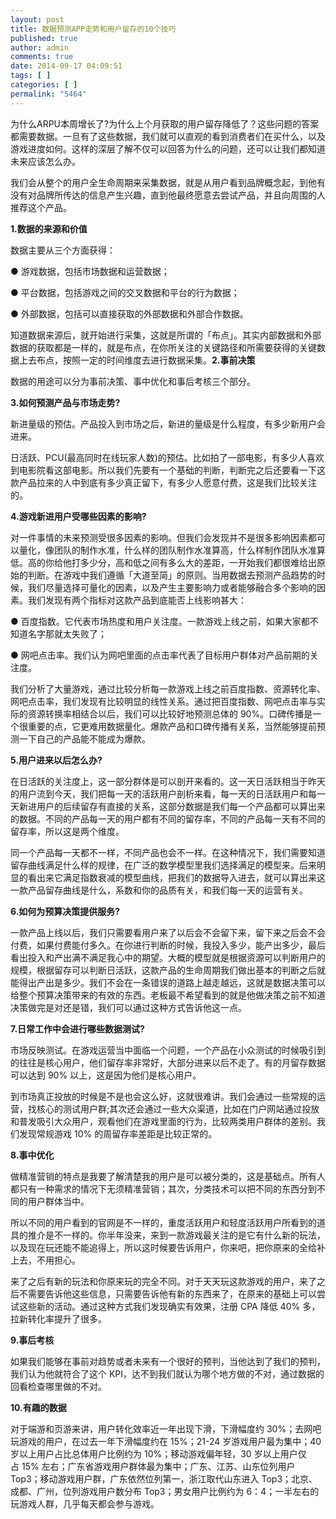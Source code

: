 ```yaml
---
layout: post
title: 数据预测APP走势和用户留存的10个技巧
published: true
author: admin
comments: true
date: 2014-09-17 04:09:51
tags: [ ]
categories: [ ]
permalink: "5464"
---
```

为什么ARPU本周增长了?为什么上个月获取的用户留存降低了？这些问题的答案都需要数据。一旦有了这些数据，我们就可以直观的看到消费者们在买什么，以及游戏进度如何。这样的深层了解不仅可以回答为什么的问题，还可以让我们都知道未来应该怎么办。

我们会从整个的用户全生命周期来采集数据，就是从用户看到品牌概念起，到他有没有对品牌所传达的信息产生兴趣，直到他最终愿意去尝试产品，并且向周围的人推荐这个产品。

**1.数据的来源和价值**

数据主要从三个方面获得：

● 游戏数据，包括市场数据和运营数据；
  
● 平台数据，包括游戏之间的交叉数据和平台的行为数据；
  
● 外部数据，包括可以直接获取的外部数据和外部合作数据。

知道数据来源后，就开始进行采集，这就是所谓的「布点」。其实内部数据和外部数据的获取都是一样的，就是布点，在你所关注的关键路径和所需要获得的关键数据上去布点，按照一定的时间维度去进行数据采集。**2.事前决策**

数据的用途可以分为事前决策、事中优化和事后考核三个部分。

**3.如何预测产品与市场走势?**

新进量级的预估。产品投入到市场之后，新进的量级是什么程度，有多少新用户会进来。

日活跃、PCU(最高同时在线玩家人数)的预估。比如拍了一部电影，有多少人喜欢到电影院看这部电影。所以我们先要有一个基础的判断，判断完之后还要看一下这款产品拉来的人中到底有多少真正留下，有多少人愿意付费，这是我们比较关注的。

**4.游戏新进用户受哪些因素的影响?**

对一件事情的未来预测受很多因素的影响。但我们会发现并不是很多影响因素都可以量化，像团队的制作水准，什么样的团队制作水准算高，什么样制作团队水准算低。高的你给他打多少分，高和低之间有多么大的差距，一开始我们都很难给出原始的判断。在游戏中我们遵循「大道至简」的原则。当用数据去预测产品趋势的时候，我们尽量选择可量化的因素，以及产生主要影响力或者能够融合多个影响的因素。我们发现有两个指标对这款产品到底能否上线影响甚大：

● 百度指数。它代表市场热度和用户关注度。一款游戏上线之前，如果大家都不知道名字那就太失败了；
  
● 网吧点击率。我们认为网吧里面的点击率代表了目标用户群体对产品前期的关注度。

我们分析了大量游戏，通过比较分析每一款游戏上线之前百度指数、资源转化率、网吧点击率，我们发现有比较明显的线性关系。通过把百度指数、网吧点击率与实际的资源转换率相结合以后，我们可以比较好地预测总体的 90%。口碑传播是一个很重要的点，它更难用数据量化。爆款产品和口碑传播有关系，当然能够提前预测一下自己的产品能不能成为爆款。

**5.用户进来以后怎么办?**

在日活跃的关注度上，这一部分群体是可以剖开来看的。这一天日活跃相当于昨天的用户流到今天，我们把每一天的活跃用户剖析来看，每一天的日活跃用户和每一天新进用户的后续留存有直接的关系，这部分数据是我们每一个产品都可以算出来的数据。不同的产品每一天的用户都有不同的留存率，不同的产品每一天有不同的留存率，所以这是两个维度。

同一个产品每一天都不一样，不同产品也会不一样。在这种情况下，我们需要知道留存曲线满足什么样的规律，在广泛的数学模型里我们选择满足的模型来。后来明显的看出来它满足指数衰减的模型曲线，把我们的数据导入进去，就可以算出来这一款产品留存曲线是什么，系数和你的品质有关，和我们每一天的运营有关。

**6.如何为预算决策提供服务?**

一款产品上线以后，我们只需要看用户来了以后会不会留下来，留下来之后会不会付费，如果付费能付多久。在你进行判断的时候，我投入多少，能产出多少，最后看出投入和产出满不满足我心中的期望。大概的模型就是根据资源可以判断用户的规模，根据留存可以判断日活跃，这款产品的生命周期我们做出基本的判断之后就能得出产出是多少。我们不会在一条错误的道路上越走越远，这就是数据决策可以给整个预算决策带来的有效的东西。老板最不希望看到的就是他做决策之前不知道决策做完是对还是错，我们可以通过这种方式告诉他这一点。

**7.日常工作中会进行哪些数据测试?**

市场反映测试。在游戏运营当中面临一个问题，一个产品在小众测试的时候吸引到的往往是核心用户，他们留存率非常好，大部分进来以后不走了。有的月留存数据可以达到 90% 以上，这是因为他们是核心用户。

到市场真正投放的时候是不是也会这么好，这就很难讲。我们会通过一些常规的运营，找核心的测试用户群;其次还会通过一些大众渠道，比如在门户网站通过投放和普发吸引大众用户，观看他们在游戏里面的行为，比较两类用户群体的差别。我们发现常规游戏 10% 的周留存率差距是比较正常的。

**8.事中优化**

做精准营销的特点是我要了解清楚我的用户是可以被分类的，这是基础点。所有人都只有一种需求的情况下无须精准营销；其次，分类技术可以把不同的东西分到不同的用户群体当中。

所以不同的用户看到的官网是不一样的，重度活跃用户和轻度活跃用户所看到的道具的推介是不一样的。你半年没来，来到一款游戏最关注的是它有什么新的玩法，以及现在玩还能不能追得上，所以这时候要告诉用户，你来吧，把你原来的全给补上去，不用担心。

来了之后有新的玩法和你原来玩的完全不同。对于天天玩这款游戏的用户，来了之后不需要告诉他这些信息，只需要告诉他有新的东西来了，在原来的基础上可以尝试这些新的活动。通过这种方式我们发现确实有效果，注册 CPA 降低 40% 多，拉新转化率提升了很多。

**9.事后考核**

如果我们能够在事前对趋势或者未来有一个很好的预判，当他达到了我们的预判，我们认为他就符合了这个 KPI，达不到我们就认为哪个地方做的不对，通过数据的回看检查哪里做的不对。

**10.有趣的数据**

对于端游和页游来讲，用户转化效率近一年出现下滑，下滑幅度约 30%；去网吧玩游戏的用户，在过去一年下滑幅度约在 15%；21-24 岁游戏用户最为集中；40 岁以上用户占比总体用户比例约为 10%；移动游戏偏年轻，30 岁以上用户仅占 15% 左右；广东省游戏用户群体最为集中；广东、江苏、山东位列用户 Top3；移动游戏用户群，广东依然位列第一，浙江取代山东进入 Top3；北京、成都、广州，位列游戏用户数分布 Top3；男女用户比例约为 6：4；一半左右的玩游戏人群，几乎每天都会参与游戏。